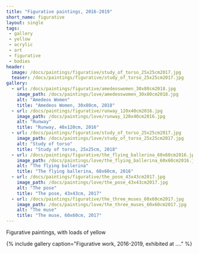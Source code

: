 ```yaml
---
title: "Figurative paintings, 2016-2019"
short_name: figurative
layout: single
tags:
 - gallery
 - yellow
 - acrylic
 - art
 - figurative
 - bodies
header:
  image: /docs/paintings/figurative/study_of_torso_25x25cm2017.jpg
  teaser: /docs/paintings/figurative/study_of_torso_25x25cm2017.jpg
gallery:
  - url: /docs/paintings/figurative/amedeoswomen_30x80cm2018.jpg
    image_path: /docs/paintings/love/amedeoswomen_30x80cm2018.jpg
    alt: "Amedeos Women"
    title: "Amedeos Women, 30x80cm, 2018"
  - url: /docs/paintings/figurative/runway_120x40cm2016.jpg
    image_path: /docs/paintings/love/runway_120x40cm2016.jpg
    alt: "Runway"
    title: "Runway, 40x120cm, 2016"
  - url: /docs/paintings/figurative/study_of_torso_25x25cm2017.jpg
    image_path: /docs/paintings/love/study_of_torso_25x25cm2017.jpg
    alt: "Study of torso"
    title: "Study of torso, 25x25cm, 2018"
  - url: /docs/paintings/figurative/the_flying_ballerina_60x60cm2016.jpg
    image_path: /docs/paintings/love/the_flying_ballerina_60x60cm2016.jpg
    alt: "The flying ballerina"
    title: "The flying ballerina, 60x60cm, 2016"
  - url: /docs/paintings/figurative/the_pose_43x43cm2017.jpg
    image_path: /docs/paintings/love/the_pose_43x43cm2017.jpg
    alt: "The pose"
    title: "The pose, 43x43cm, 2017"
  - url: /docs/paintings/figurative/the_three_muses_60x60cm2017.jpg
    image_path: /docs/paintings/love/the_three_muses_60x60cm2017.jpg
    alt: "The muse"
    title: "The muse, 60x60cm, 2017"
---
```


Figurative paintings, with loads of yellow

{% include gallery caption="Figurative work, 2016-2019, exhibited at ...." %}
